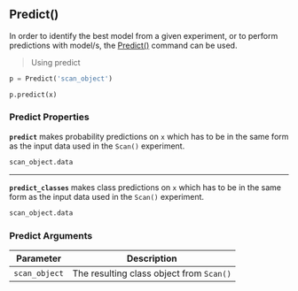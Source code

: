 ## Predict()

In order to identify the best model from a given experiment, or to perform predictions with model/s, the [Predict()]([Reporting()](https://github.com/autonomio/talos/blob/master/talos/utils/predict.py)) command can be used.

> Using predict

```python
p = Predict('scan_object')

p.predict(x)
```

### Predict Properties

**`predict`** makes probability predictions on `x` which has to be in the same form as the input data used in the `Scan()` experiment.

```python
scan_object.data
```

<hr>

**`predict_classes`** makes class predictions on `x` which has to be in the same form as the input data used in the `Scan()` experiment.

```python
scan_object.data
```

### Predict Arguments

Parameter | Description
--------- | -----------
`scan_object` | The resulting class object from `Scan()`
